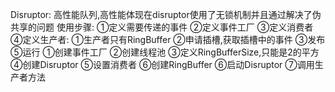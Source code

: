 Disruptor:
    高性能队列,高性能体现在disruptor使用了无锁机制并且通过解决了伪共享的问题
    使用步骤:
        ①定义需要传递的事件
        ②定义事件工厂
        ③定义消费者
        ④定义生产者:
            ①生产者只有RingBuffer
            ②申请插槽,获取插槽中的事件
            ③发布
        ⑤运行
            ①创建事件工厂
            ②创建线程池
            ③定义RingBufferSize,只能是2的平方
            ④创建Disruptor
            ⑤设置消费者
            ⑥创建RingBuffer
            ⑥启动Disruptor
            ⑦调用生产者方法
            
        